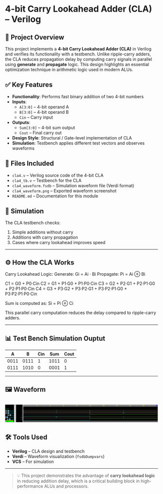 # 4-bit Carry Lookahead Adder (CLA) – Verilog

## 🧠 Project Overview
This project implements a **4-bit Carry Lookahead Adder (CLA)** in Verilog and verifies its functionality with a testbench. Unlike ripple-carry adders, the CLA reduces propagation delay by computing carry signals in parallel using **generate** and **propagate** logic. This design highlights an essential optimization technique in arithmetic logic used in modern ALUs.

## ✅ Key Features
- **Functionality**: Performs fast binary addition of two 4-bit numbers
- **Inputs**:
  - `A[3:0]` – 4-bit operand A
  - `B[3:0]` – 4-bit operand B
  - `Cin` – Carry input
- **Outputs**:
  - `Sum[3:0]` – 4-bit sum output
  - `Cout` – Final carry out
- **Design Style**: Structural / Gate-level implementation of CLA
- **Simulation**: Testbench applies different test vectors and observes waveforms

## 📂 Files Included
- `cla4.v` – Verilog source code of the 4-bit CLA
- `cla4_tb.v` – Testbench for the CLA
- `cla4_waveform.fsdb` – Simulation waveform file (Verdi format)
- `cla4_waveform.png` – Exported waveform screenshot
- `README.md` – Documentation for this module

## 🔗 Simulation
The CLA testbench checks:
1. Simple additions without carry
2. Additions with carry propagation
3. Cases where carry lookahead improves speed

---

## ⚙️ How the CLA Works
Carry Lookahead Logic:
Generate: Gi = Ai · Bi
Propagate: Pi = Ai ⊕ Bi

C1 = G0 + P0·Cin
C2 = G1 + P1·G0 + P1·P0·Cin
C3 = G2 + P2·G1 + P2·P1·G0 + P2·P1·P0·Cin
C4 = G3 + P3·G2 + P3·P2·G1 + P3·P2·P1·G0 + P3·P2·P1·P0·Cin

Sum is computed as:
Si = Pi ⊕ Ci

This parallel carry computation reduces the delay compared to ripple-carry adders.

---

## 📊 Test Bench Simulation Ouptut

| A    | B    | Cin | Sum   | Cout |
|------|------|-----|-------|------|
| 0011 | 0111 | 1   | 1011  | 0    |
| 0111 | 1010 | 0   | 0001  | 1    |

---

## 🖼 Waveform
![CLA Waveform](cla4_waveform_gatelevel.png)
---

## 🛠 Tools Used
- **Verilog** – CLA design and testbench
- **Verdi** – Waveform visualization (`fsdbDumpvars`)
- **VCS** – For simulation

---

> 💡 This project demonstrates the advantage of **carry lookahead logic** in reducing addition delay, which is a critical building block in high-performance ALUs and processors.